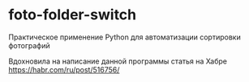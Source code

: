 # foto-folder-switch
Практическое применение Python для автоматизации сортировки фотографий

Вдохновила на написание данной программы статья на Хабре
https://habr.com/ru/post/516756/

